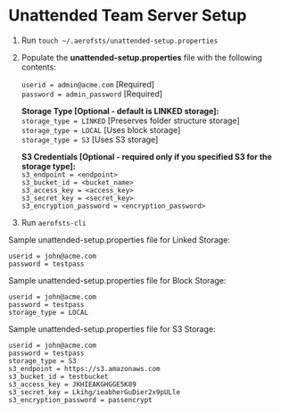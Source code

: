 # Unattended Team Server Setup

1. Run `touch ~/.aerofsts/unattended-setup.properties` 
2. Populate the **unattended-setup.properties** file with the following contents:

	`userid = admin@acme.com` 		[Required]   
	`password = admin_password` 	[Required]  
	
	**Storage Type [Optional - default is LINKED storage]:**  
	`storage_type = LINKED`  [Preserves folder structure storage]  
	`storage_type = LOCAL` 		[Uses block storage]  
	`storage_type = S3`			[Uses S3 storage]
	
	**S3 Credentials [Optional - required only if you specified S3 for the storage type]:**  
	`s3_endpoint = <endpoint>`  
	`s3_bucket_id = <bucket_name>`  
	`s3_access_key = <access_key>`     
	`s3_secret_key = <secret_key>`    	  
	`s3_encryption_password = <encryption_password>`  
	
3. Run `aerofsts-cli`

Sample unattended-setup.properties file for Linked Storage:  
    
    userid = john@acme.com 		   
	password = testpass
	
Sample unattended-setup.properties file for Block Storage:

	userid = john@acme.com
	password = testpass
	storage_type = LOCAL
	
Sample unattended-setup.properties file for S3 Storage: 
	
	userid = john@acme.com 
	password = testpass
	storage_type = S3
	s3_endpoint = https://s3.amazonaws.com
	s3_bucket_id = testbucket
	s3_access_key = JKHIEAKGHGGE5K89
	s3_secret_key = Lkihg/ieabherGuDier2x9pULle
	s3_encryption_password = passencrypt   
